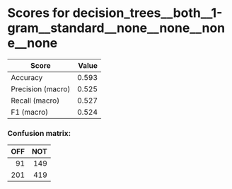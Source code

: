 # Scores for decision_trees__both__1-gram__standard__none__none__none__none
|      Score      |Value|
|-----------------|----:|
|Accuracy         |0.593|
|Precision (macro)|0.525|
|Recall (macro)   |0.527|
|F1 (macro)       |0.524|

### Confusion matrix:
|OFF|NOT|
|--:|--:|
| 91|149|
|201|419|
